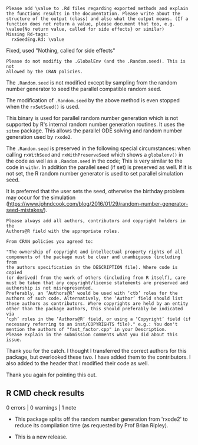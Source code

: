     Please add \value to .Rd files regarding exported methods and explain
    the functions results in the documentation. Please write about the
    structure of the output (class) and also what the output means. (If a
    function does not return a value, please document that too, e.g.
    \value{No return value, called for side effects} or similar)
    Missing Rd-tags:
      rxSeedEng.Rd: \value

Fixed, used "Nothing, called for side effects"

    Please do not modifiy the .GlobalEnv (and the .Random.seed). This is not
    allowed by the CRAN policies.
    
The `.Random.seed` is not modified except by sampling from the random
number generator to seed the parallel compatible random seed.

The modification of `.Random.seed` by the above method is even stopped when the `rxSetSeed()` is used.

This binary is used for parallel random number generation which is not
supported by R's internal random number generation routines.  It uses
the `sitmo` package.  This allows the parallel ODE solving and random
number generation used by `rxode2`.

The `.Random.seed` is preserved in the following special
circumstances: when calling `rxWithSeed` and `rxWithPreserveSeed`
which shows a `globalenv()` in the code as well as a `.Random.seed` in
the code; This is very similar to the code in `withr`.  In addition
the parallel seed (if set) is preserved as well.  If it is not set, the 
R random number generator is used to set parallel simulation seed.

It is preferred that the user sets the seed, otherwise the birthday problem
may occur for the simulation (https://www.johndcook.com/blog/2016/01/29/random-number-generator-seed-mistakes/).

    Please always add all authors, contributors and copyright holders in the
    Authors@R field with the appropriate roles.
    
    From CRAN policies you agreed to:
    
    "The ownership of copyright and intellectual property rights of all
    components of the package must be clear and unambiguous (including from
    the authors specification in the DESCRIPTION file). Where code is copied
    (or derived) from the work of others (including from R itself), care
    must be taken that any copyright/license statements are preserved and
    authorship is not misrepresented.
    Preferably, an ‘Authors@R’ would be used with ‘ctb’ roles for the
    authors of such code. Alternatively, the ‘Author’ field should list
    these authors as contributors. Where copyrights are held by an entity
    other than the package authors, this should preferably be indicated via
    ‘cph’ roles in the ‘Authors@R’ field, or using a ‘Copyright’ field (if
    necessary referring to an inst/COPYRIGHTS file)." e.g.: You don't
    mention the authors of "fast_factor.cpp" in your Description.
    Please explain in the submission comments what you did about this issue.
    
Thank you for the catch.  I thought I transferred the correct authors
for this package, but overlooked these two.  I have added them to the
contributors.  I also added to the header that I modified their code
as well.

Thank you again for pointing this out.


## R CMD check results

0 errors | 0 warnings | 1 note

* This package splits off the random number generation from 'rxode2'
  to reduce its compilation time (as requested by Prof Brian Ripley).

* This is a new release.
